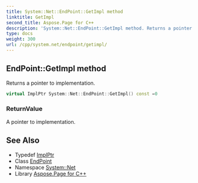 ```yaml
---
title: System::Net::EndPoint::GetImpl method
linktitle: GetImpl
second_title: Aspose.Page for C++
description: 'System::Net::EndPoint::GetImpl method. Returns a pointer to implementation in C++.'
type: docs
weight: 300
url: /cpp/system.net/endpoint/getimpl/
---
```

## EndPoint::GetImpl method


Returns a pointer to implementation.

```cpp
virtual ImplPtr System::Net::EndPoint::GetImpl() const =0
```


### ReturnValue

A pointer to implementation.

## See Also

* Typedef [ImplPtr](../implptr/)
* Class [EndPoint](../)
* Namespace [System::Net](../../)
* Library [Aspose.Page for C++](../../../)
